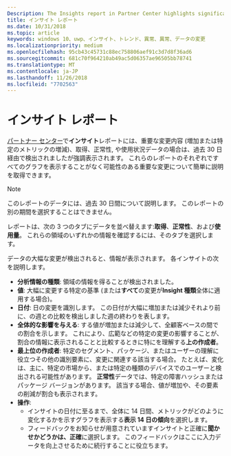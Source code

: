 ```yaml
---
Description: The Insights report in Partner Center highlights significant changes about your apps.
title: インサイト レポート
ms.date: 10/31/2018
ms.topic: article
keywords: windows 10、uwp、インサイト、トレンド、異常、異常、データの変更
ms.localizationpriority: medium
ms.openlocfilehash: 95cb43c45731c88ec758806aef91c3d7d8f36ad6
ms.sourcegitcommit: 681c70f964210ab49ac5d06357ae96505bb78741
ms.translationtype: MT
ms.contentlocale: ja-JP
ms.lasthandoff: 11/26/2018
ms.locfileid: "7702563"
---
```

# <a name="insights-report"></a>インサイト レポート


[パートナー センター](https://partner.microsoft.com/dashboard)で**インサイト**レポートには、重要な変更内容 (増加または特定のメトリックの増減)、取得、正常性, や使用状況データの場合は、過去 30 日経由で検出されましたが強調表示されます。 これらのレポートのそれぞれですべてのグラフを表示することがなく可能性のある重要な変更について簡単に説明を取得できます。

> [!NOTE]
> このレポートのデータには、過去 30 日間について説明します。 このレポートの別の期間を選択することはできません。

レポートは、次の 3 つのタブにデータを並べ替えます:**取得**、**正常性**、および**使用量**。 これらの領域のいずれかの情報を確認するには、そのタブを選択します。

データの大幅な変更が検出されると、情報が表示されます。 各インサイトの次を説明します。
- **分析情報の種類**: 領域の情報を得ることが検出されました。
- **値**: 大幅に変更する特定の基準 (または**すべて**の変更が**Insight 種類**全体に適用する場合)。
- **日付**: 日の変更を識別します。 この日付が大幅に増加または減少それより前に、の週との比較を検出しました週の終わりを表します。
- **全体的な影響を与える**: する値が増加または減少して、全顧客ベースの間での割合を示します。 これにより、広範などの特定の変更の影響することが、割合の情報に表示されることと比較するときに特にを理解する**上の作成者**。
- **最上位の作成者**: 特定のセグメント、パッケージ、またはユーザーの理解に役立つその他の識別要素に、変更に関連する該当する場合。 たとえば、変化は、主に、特定の市場から、または特定の種類のデバイスでのユーザーと検出される可能性があります。 **正常性**データでは、特定の障害ハッシュまたはパッケージ バージョンがあります。 該当する場合、値が増加や、その要素の削減が割合も表示されます。
- **操作**:
   - インサイトの日付に至るまで、全体に 14 日間、メトリックがどのように変化するかを示すグラフを表示する**表示 14 日の傾向**を選択します。
   - フィードバックをお知らせが用意されていますインサイトと正確に**聞かせかどうかは、正確**に選択します。 このフィードバックはここに入力データを向上させるために続行することに役立ちます。 

